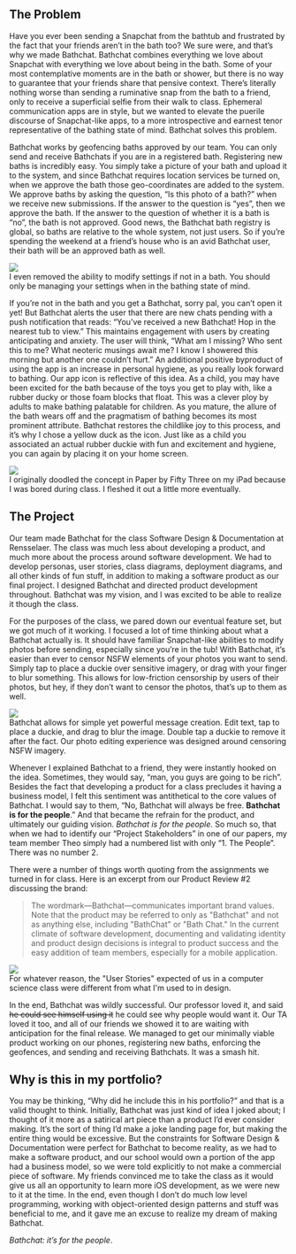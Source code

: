 ## The Problem
Have you ever been sending a Snapchat from the bathtub and frustrated by the fact that your friends aren’t in the bath too? We sure were, and that’s why we made Bathchat. Bathchat combines everything we love about Snapchat with everything we love about being in the bath. Some of your most contemplative moments are in the bath or shower, but there is no way to guarantee that your friends share that pensive context. There’s literally nothing worse than sending a ruminative snap from the bath to a friend, only to receive a superficial selfie from their walk to class. Ephemeral communication apps are in style, but we wanted to elevate the puerile discourse of Snapchat-like apps, to a more introspective and earnest tenor representative of the bathing state of mind. Bathchat solves this problem.

Bathchat works by geofencing baths approved by our team. You can only send and receive Bathchats if you are in a registered bath.  Registering new baths is incredibly easy. You simply take a picture of your bath and upload it to the system, and since Bathchat requires location services be turned on, when we approve the bath those geo-coordinates are added to the system. We approve baths by asking the question, “Is this photo of a bath?” when we receive new submissions. If the answer to the question is “yes”, then we approve the bath. If the answer to the question of whether it is a bath is “no”, the bath is not approved. Good news, the Bathchat bath registry is global, so baths are relative to the whole system, not just users. So if you’re spending the weekend at a friend’s house who is an avid Bathchat user, their bath will be an approved bath as well.

<div class="project-detail-image-one-across-with-caption">
  <div class="image-wrapper"><img src="/images/bathchat-inboxes.png"/></div>
  <div class="caption">I even removed the ability to modify settings if not in a bath. You should only be managing your settings when in the bathing state of mind.</div>
</div>

If you’re not in the bath and you get a Bathchat, sorry pal, you can’t open it yet! But Bathchat alerts the user that there are new chats pending with a push notification that reads: “You’ve received a new Bathchat! Hop in the nearest tub to view.” This maintains engagement with users by creating anticipating and anxiety. The user will think, “What am I missing? Who sent this to me? What neoteric musings await me? I know I showered this morning but another one couldn’t hurt.” An additional positive byproduct of using the app is an increase in personal hygiene, as you really look forward to bathing. Our app icon is reflective of this idea. As a child, you may have been excited for the bath because of the toys you get to play with, like a rubber ducky or those foam blocks that float. This was a clever ploy by adults to make bathing palatable for children. As you mature, the allure of the bath wears off and the pragmatism of bathing becomes its most prominent attribute. Bathchat restores the childlike joy to this process, and it’s why I chose a yellow duck as the icon. Just like as a child you associated an actual rubber duckie with fun and excitement and hygiene, you can again by placing it on your home screen.

<div class="project-detail-image-one-across-with-caption">
  <div class="image-wrapper stroked"><img src="/images/bathchat-icon-progression.png"/></div>
  <div class="caption">I originally doodled the concept in Paper by Fifty Three on my iPad because I was bored during class. I fleshed it out a little more eventually.</div>
</div>

## The Project
Our team made Bathchat for the class Software Design & Documentation at Rensselaer. The class was much less about developing a product, and much more about the process around software development. We had to develop personas, user stories, class diagrams, deployment diagrams, and all other kinds of fun stuff, in addition to making a software product as our final project. I designed Bathchat and directed product development throughout. Bathchat was my vision, and I was excited to be able to realize it though the class.

For the purposes of the class, we pared down our eventual feature set, but we got much of it working. I focused a lot of time thinking about what a Bathchat actually is. It should have familiar Snapchat-like abilities to modify photos before sending, especially since you’re in the tub! With Bathchat, it’s easier than ever to censor NSFW elements of your photos you want to send. Simply tap to place a duckie over sensitive imagery, or drag with your finger to blur something. This allows for low-friction censorship by users of their photos, but hey, if they don’t want to censor the photos, that’s up to them as well.

<div class="project-detail-image-one-across-with-caption project-detail-image-one-across-with-caption--small-width">
  <div class="image-wrapper"><img src="/images/bathchat-camera-with-iphone-frame.png"/></div>
  <div class="caption">Bathchat allows for simple yet powerful message creation. Edit text, tap to place a duckie, and drag to blur the image. Double tap a duckie to remove it after the fact. Our photo editing experience was designed around censoring NSFW imagery.</div>
</div>

Whenever I explained Bathchat to a friend, they were instantly hooked on the idea. Sometimes, they would say, “man, you guys are going to be rich”. Besides the fact that developing a product for a class precludes it having a business model, I felt this sentiment was antithetical to the core values of Bathchat. I would say to them, “No, Bathchat will always be free. **Bathchat is for the people**.” And that became the refrain for the product, and ultimately our guiding vision. *Bathchat is for the people.* So much so, that when we had to identify our “Project Stakeholders” in one of our papers, my team member Theo simply had a numbered list with only “1. The People”. There was no number 2.

There were a number of things worth quoting from the assignments we turned in for class. Here is an excerpt from our Product Review #2 discussing the brand:
> The wordmark—Bathchat—communicates important brand values. Note that the product may be referred to only as "Bathchat" and not as anything else, including "BathChat" or "Bath Chat." In the current climate of software development, documenting and validating identity and product design decisions is integral to product success and the easy addition of team members, especially for a mobile application. 


<div class="project-detail-image-one-across">
  <div class="image-wrapper stroked"></div><img src="/images/bathchat-user-stories.png"/>
  <div class="caption">For whatever reason, the "User Stories" expected of us in a computer science class were different from what I'm used to in design.</div>
</div>

In the end, Bathchat was wildly successful. Our professor loved it, and said ~~he could see himself using it~~ he could see why people would want it. Our TA loved it too, and all of our friends we showed it to are waiting with anticipation for the final release. We managed to get our minimally viable product working on our phones, registering new baths, enforcing the geofences, and sending and receiving Bathchats. It was a smash hit.
## Why is this in my portfolio?
You may be thinking, “Why did he include this in his portfolio?” and that is a valid thought to think. Initially, Bathchat was just kind of idea I joked about; I thought of it more as a satirical art piece than a product I’d ever consider making. It’s the sort of thing I’d make a joke landing page for, but making the entire thing would be excessive. But the constraints for Software Design &amp; Documentation were perfect for Bathchat to become reality, as we had to make a software product, and our school would own a portion of the app had a business model, so we were told explicitly to not make a commercial piece of software. My friends convinced me to take the class as it would give us all an opportunity to learn more iOS development, as we were new to it at the time. In the end, even though I don’t do much low level programming, working with object-oriented design patterns and stuff was beneficial to me, and it gave me an excuse to realize my dream of making Bathchat.

*Bathchat: it’s for the people*.